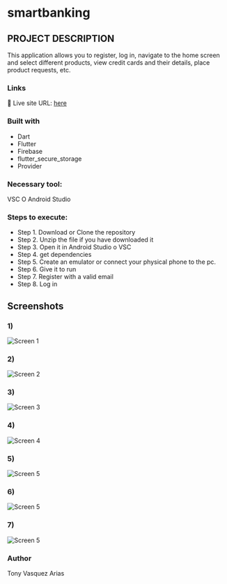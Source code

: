 # smartbanking


## PROJECT DESCRIPTION

This application allows you to register, log in, navigate to the home screen and select different products, view credit cards and their details, place product requests, etc.

### Links
📌 Live site URL: [here](https://github.com/Tonyva002/smartbanking)

### Built with

- Dart
- Flutter
- Firebase
- flutter_secure_storage
- Provider

### Necessary tool:

VSC O Android Studio

### Steps to execute:

- Step 1. Download or Clone the repository
- Step 2. Unzip the file if you have downloaded it
- Step 3. Open it in Android Studio o VSC
- Step 4. get dependencies
- Step 5. Create an emulator or connect your physical phone to the pc.
- Step 6. Give it to run
- Step 7. Register with a valid email
- Step 8. Log in

## Screenshots

### 1)
![Screen 1](https://github.com/user-attachments/assets/2b184d68-4916-4b28-aa51-8891ecd2b88c)

### 2)
![Screen 2](https://github.com/user-attachments/assets/2e4b01f6-39a7-4a06-9ca3-683d0d3de010)

### 3)
![Screen 3](https://github.com/user-attachments/assets/054a9f50-34b3-44c6-a293-6418ea193744)

### 4)
![Screen 4](https://github.com/user-attachments/assets/f79cecbe-5511-4bcb-80e5-5734a9d5ecdd)

### 5)
![Screen 5](https://github.com/user-attachments/assets/d1576684-f263-4a1e-84b4-d56844769797)

### 6)
![Screen 5](https://github.com/user-attachments/assets/8dd39c8e-fb78-41b0-9b2d-338424849449)

### 7)
![Screen 5](https://github.com/user-attachments/assets/ca6046c0-9917-485e-910d-92056e11e1f3)



### Author

Tony Vasquez Arias



